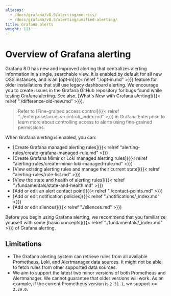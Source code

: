 ```yaml
---
aliases:
  - /docs/grafana/v8.5/alerting/metrics/
  - /docs/grafana/v8.5/alerting/unified-alerting/
title: Grafana alerts
weight: 113
---
```


# Overview of Grafana alerting

Grafana 8.0 has new and improved alerting that centralizes alerting information in a single, searchable view. It is enabled by default for all new OSS instances, and is an [opt-in]({{< relref "./opt-in.md" >}}) feature for older installations that still use legacy dashboard alerting. We encourage you to create issues in the Grafana GitHub repository for bugs found while testing Grafana alerting. See also, [What's New with Grafana alerting]({{< relref "./difference-old-new.md" >}}).

> Refer to [Fine-grained access control]({{< relref "../enterprise/access-control/_index.md" >}}) in Grafana Enterprise to learn more about controlling access to alerts using fine-grained permissions.

When Grafana alerting is enabled, you can:

- [Create Grafana managed alerting rules]({{< relref "alerting-rules/create-grafana-managed-rule.md" >}})
- [Create Grafana Mimir or Loki managed alerting rules]({{< relref "alerting-rules/create-mimir-loki-managed-rule.md" >}})
- [View existing alerting rules and manage their current state]({{< relref "alerting-rules/rule-list.md" >}})
- [View the state and health of alerting rules]({{< relref "./fundamentals/state-and-health.md" >}})
- [Add or edit an alert contact point]({{< relref "./contact-points.md" >}})
- [Add or edit notification policies]({{< relref "./notifications/_index.md" >}})
- [Add or edit silences]({{< relref "./silences.md" >}})

Before you begin using Grafana alerting, we recommend that you familiarize yourself with some [basic concepts]({{< relref "./fundamentals/_index.md" >}}) of Grafana alerting.

## Limitations

- The Grafana alerting system can retrieve rules from all available Prometheus, Loki, and Alertmanager data sources. It might not be able to fetch rules from other supported data sources.
- We aim to support the latest two minor versions of both Prometheus and Alertmanager. We cannot guarantee that older versions will work. As an example, if the current Prometheus version is `2.31.1`, we support >= `2.29.0`.
